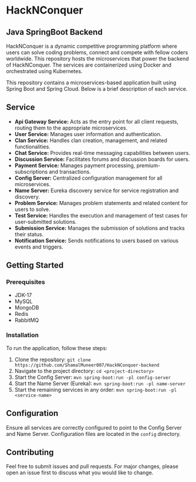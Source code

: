 # HackNConquer
## Java SpringBoot Backend

HackNConquer is a dynamic competitive programming platform where users can solve coding problems, connect and compete with fellow coders worldwide.
This repository hosts the microservices that power the backend of HackNConquer. The services are containerized using Docker and orchestrated using Kubernetes.

This repository contains a microservices-based application built using Spring Boot and Spring Cloud. Below is a brief description of each service.

## Service

- **Api Gateway Service:** Acts as the entry point for all client requests, routing them to the appropriate microservices.
- **User Service:** Manages user information and authentication.
- **Clan Service:** Handles clan creation, management, and related functionalities.
- **Chat Service:** Provides real-time messaging capabilities between users.
- **Discussion Service:** Facilitates forums and discussion boards for users.
- **Payment Service:** Manages payment processing, premium-subscriptions and transactions.
- **Config Server:** Centralized configuration management for all microservices.
- **Name Server:** Eureka discovery service for service registration and discovery.
- **Problem Service:** Manages problem statements and related content for users to solve.
- **Test Service:** Handles the execution and management of test cases for user-submitted solutions.
- **Submission Service:** Manages the submission of solutions and tracks their status.
- **Notification Service:** Sends notifications to users based on various events and triggers.

## Getting Started

### Prerequisites

- JDK-17 
- MySQL
- MongoDB
- Redis
- RabbitMQ

### Installation

To run the application, follow these steps:

1. Clone the repository: `git clone https://github.com/ShamalMuneer007/HackNConquer-backend`
2. Navigate to the project directory: `cd <project-directory>`
3. Start the Config Server: `mvn spring-boot:run -pl config-server`
4. Start the Name Server (Eureka): `mvn spring-boot:run -pl name-server`
5. Start the remaining services in any order: `mvn spring-boot:run -pl <service-name>`

## Configuration

Ensure all services are correctly configured to point to the Config Server and Name Server. Configuration files are located in the `config` directory.

## Contributing

Feel free to submit issues and pull requests. For major changes, please open an issue first to discuss what you would like to change.
